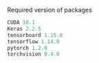 Required version of packages

```javascript
CUDA 10.1
Keras 2.2.5
tensorboard 1.15.0
tensorflow 1.14.0
pytorch 1.2.0
torchvision 0.4.0
```
